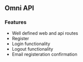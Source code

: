## Omni API
### Features
- Well defined web and api routes
- Register
- Login functionality
- Logout functionality
- Email registeration confirmation 